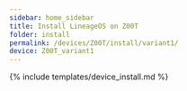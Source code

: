 ```yaml
---
sidebar: home_sidebar
title: Install LineageOS on Z00T
folder: install
permalink: /devices/Z00T/install/variant1/
device: Z00T_variant1
---
```

{% include templates/device_install.md %}
